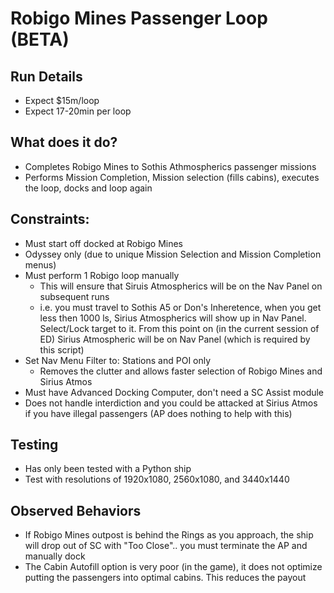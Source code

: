 
# Robigo Mines Passenger Loop (BETA)

## Run Details
- Expect $15m/loop
- Expect 17-20min per loop

## What does it do?
- Completes Robigo Mines to Sothis Athmospherics passenger missions
- Performs Mission Completion, Mission selection (fills cabins), executes the loop, docks and 
  loop again

## Constraints:
- Must start off docked at Robigo Mines
- Odyssey only (due to unique Mission Selection and Mission Completion menus)
- Must perform 1 Robigo loop manually
    - This will ensure that Siruis Atmospherics will be on the Nav Panel on subsequent runs
    - i.e. you must travel to Sothis A5 or Don's Inheretence, when you get less then 1000 ls, Sirius Atmospherics will
      show up in Nav Panel.  Select/Lock target to it.  From this point on (in the current session of ED) 
      Sirius Atmospheric will be on Nav Panel (which is required by this script)
- Set Nav Menu Filter to: Stations and POI only
    - Removes the clutter and allows faster selection of Robigo Mines and Sirius Atmos
- Must have Advanced Docking Computer, don't need a SC Assist module
- Does not handle interdiction and you could be attacked at Sirius Atmos if you have
  illegal passengers (AP does nothing to help with this)

## Testing
- Has only been tested with a Python ship
- Test with resolutions of 1920x1080, 2560x1080, and 3440x1440

## Observed Behaviors
- If Robigo Mines outpost is behind the Rings as you approach, the ship will drop out of SC
  with "Too Close"..  you must terminate the AP and manually dock 
- The Cabin Autofill option is very poor (in the game), it does not optimize putting the passengers into 
  optimal cabins.  This reduces the payout
